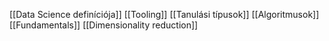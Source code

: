 [[Data Science definíciója]]
[[Tooling]]
[[Tanulási típusok]]
[[Algoritmusok]]
[[Fundamentals]]
[[Dimensionality reduction]]